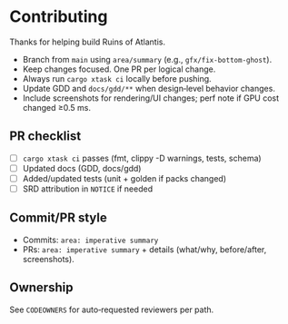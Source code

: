 # Contributing

Thanks for helping build Ruins of Atlantis.

- Branch from `main` using `area/summary` (e.g., `gfx/fix-bottom-ghost`).
- Keep changes focused. One PR per logical change.
- Always run `cargo xtask ci` locally before pushing.
- Update GDD and `docs/gdd/**` when design‑level behavior changes.
- Include screenshots for rendering/UI changes; perf note if GPU cost changed ≥0.5 ms.

## PR checklist
- [ ] `cargo xtask ci` passes (fmt, clippy -D warnings, tests, schema)
- [ ] Updated docs (GDD, docs/gdd)
- [ ] Added/updated tests (unit + golden if packs changed)
- [ ] SRD attribution in `NOTICE` if needed

## Commit/PR style
- Commits: `area: imperative summary`
- PRs: `area: imperative summary` + details (what/why, before/after, screenshots).

## Ownership
See `CODEOWNERS` for auto‑requested reviewers per path.
